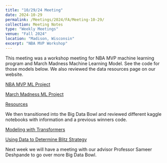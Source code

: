 ```yaml
---
title: "10/29/24 Meeting"
date: 2024-10-29 
permalink: /Meetings/2024/FA/Meeting-10-29/
collection: Meeting Notes
type: "Weekly Meetings"
venue: "Fall 2024"
location: "Madison, Wisconsin"
excerpt: "NBA MVP Workshop"
---
```

This meeting was a workshop meeting for NBA MVP machine learning program and March Madness Machine Learning Model. See the code for those models below. We also reviewed the data resources page on our website.

[NBA MVP ML Project](/projects/MaxRotblut/NBA-MVP)

[March Madness ML Project](https://github.com/ssfb1430/March-Madness-Machine-Learning-Model/blob/main/Model)

[Resources](https://wiscosac.wordpress.com/resources/)

We then transitioned into the Big Data Bowl and reviewed different kaggle notebooks with information and a previous winners code.

[Modeling with Transformers](https://www.kaggle.com/code/pvabish/modeling-with-transformers-by-sumersports)

[Using Data to Determine Blitz Strategy](https://www.kaggle.com/code/dominicborsani/using-data-to-determine-blitz-strategy/notebook)

Next week we will have a meeting with our advisor Professor Sameer Deshpande to go over more Big Data Bowl.
